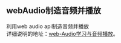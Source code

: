## webAudio制造音频并播放

利用web audio api制造音频并播放  
详细说明的地址：[web-Audio学习与音频播放](http://www.zhuyuntao.cn/2019/04/08/web-audio%E5%AD%A6%E4%B9%A0%E4%B8%8E%E9%9F%B3%E9%A2%91%E6%92%AD%E6%94%BE/)。